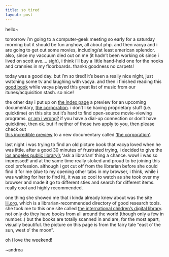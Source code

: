 ```yaml
---
title: so tired
layout: post
---
```


hello~

tomorrow i&#8217;m going to a computer-geek meeting so early for a saturday morning but it should be fun anyhow, all about php. and then vacya and i are going to get out some movies, including/at least american splendor. also, since my vaccuum died out on me (it hadn&#8217;t been working ok since i lived on scott ave&#8230;. sigh), i think i&#8217;ll buy a little hand-held one for the nooks and crannies in my floorboards. thanks goodness no carpets!

today was a good day. but i&#8217;m so tired! it&#8217;s been a really nice night, just watching some tv and laughing with vacya. and then i finished reading this [good book][1] while vacya played this great list of music from our itunes/acquisition stash. so nice!

the other day i put up on [the index page][2] a preview for an upcoming documentary, [the corporation][3]. i don&#8217;t like having proprietary stuff (i.e. quicktime) on this site but it&#8217;s hard to find open-source movie-viewing programs. [or am i wrong?][4] if you have a dial-up connection or don&#8217;t have quicktime, then ok. but if neither of those two apply to you, then please check out   
[this incredible preview][5] to a new documentary called [&#8216;the corporation&#8217;][6].

last night i was trying to find an old picture book that vacya loved when he was little. after a good 30 minutes of frustrated trying, i decided to give the [los angeles public library&#8217;s][7] &#8216;ask a librarian&#8217; thing a chance. wow! i was so impressed! and at the same time really stoked and proud to be joining this cool profession. although i got cut off from the librarian before she could find it for me (due to my opening other tabs in my browser, i think, while i was waiting for her to find it), it was so cool to watch as she took over my browser and made it go to different sties and search for different items. really cool and highly recommended.

one thing she showed me that i kinda already knew about was the site [lii.org][8], which is a librarian-recommended directory of good research tools. she took me to this one site called [the international children&#8217;s digital library][9]. not only do they have books from all around the world (though only a few in number..) but the books are totally scanned in and are, for the most apart, visually beautiful. the picture on this page is from the fairy tale &#8220;east o&#8217; the sun, west o&#8217; the moon&#8221;. 

oh i love the weekend!

~andrea

 [1]: /booklist/
 [2]: /index.html
 [3]: http://thecorporation.tv
 [4]: /contact.html
 [5]: movies/corp.html
 [6]: http://www.thecorporation.tv
 [7]: http://www.lapl.org
 [8]: http://www.lii.org
 [9]: http://www.icdlbooks.org